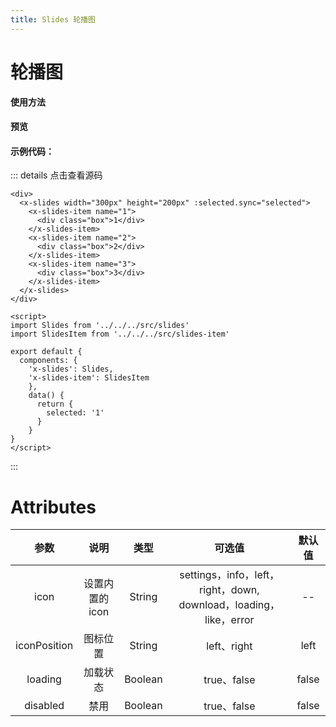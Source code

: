 ```yaml
---
title: Slides 轮播图
---
```

# 轮播图

**使用方法**

#### 预览

<ClientOnly>
<slides-demos></slides-demos>
</ClientOnly>

#### 示例代码：
::: details 点击查看源码
```vue
<div>
  <x-slides width="300px" height="200px" :selected.sync="selected">
    <x-slides-item name="1">
      <div class="box">1</div>
    </x-slides-item>
    <x-slides-item name="2">
      <div class="box">2</div>
    </x-slides-item>
    <x-slides-item name="3">
      <div class="box">3</div>
    </x-slides-item>
  </x-slides>
</div>

<script>
import Slides from '../../../src/slides'
import SlidesItem from '../../../src/slides-item'

export default {
  components: {
    'x-slides': Slides,
    'x-slides-item': SlidesItem
    },
    data() {
      return {
        selected: '1'
      }
    }
}
</script>
```
:::
# Attributes
|参数| 说明 |  类型  | 可选值 | 默认值 |
| :-------------: |:-------------:| :-----:|:-----:|:-----:|
| icon | 设置内置的icon |    String | settings，info，left，right，down, download，loading，like，error | -- 
|iconPosition|图标位置|String|left、right|left
| loading      | 加载状态      |  Boolean |true、false| false
| disabled      | 禁用      |  Boolean |true、false| false
